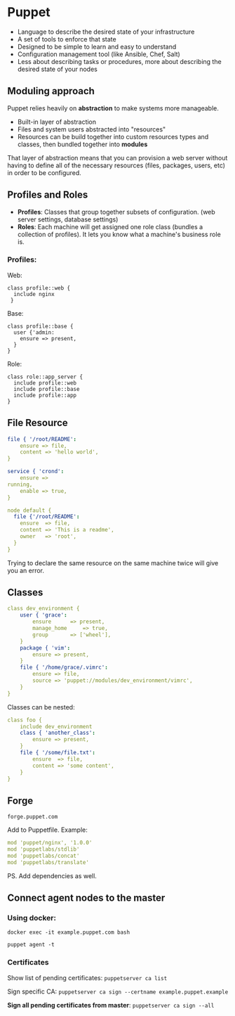 # Puppet

- Language to describe the desired state of your infrastructure
- A set of tools to enforce that state
- Designed to be simple to learn and easy to understand
- Configuration management tool (like Ansible, Chef, Salt)
- Less about describing tasks or procedures, more about describing the desired state of your nodes

## Moduling approach

Puppet relies heavily on **abstraction** to make systems more manageable.

- Built-in layer of abstraction
- Files and system users abstracted into "resources"
- Resources can be build together into custom resources types and classes, then bundled together into **modules**

That layer of abstraction means that you can provision a web server without having to define all of the necessary resources (files, packages, users, etc) in order to be configured.

## Profiles and Roles

- **Profiles**: Classes that group together subsets of configuration. (web server settings, database settings)
- **Roles**: Each machine will get assigned one role class (bundles a collection of profiles). It lets you know what a machine's business role is.

### Profiles:

Web:

```
class profile::web {
  include nginx
 }
```

Base:

```
class profile::base {
  user {'admin:
    ensure => present,
  }
}
```

Role:

```
class role::app_server {
  include profile::web
  include profile::base
  include profile::app
}
```


## File Resource

```yaml
file { '/root/README':
	ensure => file,
	content => 'hello world',
}
```

```yaml
service { 'crond':
	ensure =>
running,
	enable => true,
}
```

```yaml
node default {
  file {'/root/README':
    ensure  => file,
    content => 'This is a readme',
    owner   => 'root',
  }
}
```

Trying to declare the same resource on the same machine twice will give you an error.

## Classes

```yaml
class dev_environment {
	user { 'grace':
		ensure 		=> present,
		manage_home 	=> true,
		group 		=> ['wheel'],
	}
	package { 'vim':
		ensure => present,
	}
	file { '/home/grace/.vimrc':
		ensure => file,
		source => 'puppet://modules/dev_environment/vimrc',
	}
}
```

Classes can be nested:

```yaml
class foo {
	include dev_environment
	class { 'another_class':
		ensure => present,
	}
	file { '/some/file.txt':
		ensure 	=> file,
		content => 'some content',
	}
}
```
## Forge

`forge.puppet.com`

Add to Puppetfile. Example:

```yaml
mod 'puppet/nginx', '1.0.0'
mod 'puppetlabs/stdlib'
mod 'puppetlabs/concat'
mod 'puppetlabs/translate'
```

PS. Add dependencies as well.

## Connect agent nodes to the master

### Using docker:

`docker exec -it example.puppet.com bash`

`puppet agent -t`

### Certificates

Show list of pending certificates: `puppetserver ca list`

Sign specific CA: `puppetserver ca sign --certname example.puppet.example`

**Sign all pending certificates from master**: `puppetserver ca sign --all`
